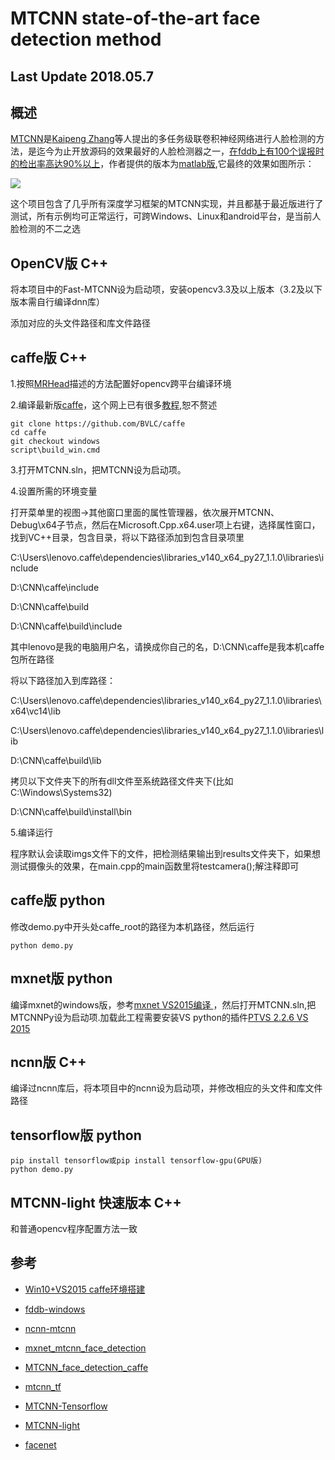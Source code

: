 # MTCNN state-of-the-art face detection method

## Last Update 2018.05.7

## 概述

[MTCNN](https://kpzhang93.github.io/MTCNN_face_detection_alignment/index.html)是[Kaipeng Zhang](https://kpzhang93.github.io/)等人提出的多任务级联卷积神经网络进行人脸检测的方法，是迄今为止开放源码的效果最好的人脸检测器之一，[在fddb上有100个误报时的检出率高达90%以上](https://github.com/imistyrain/fddb-windows)，作者提供的版本为[matlab版](https://github.com/kpzhang93/MTCNN_face_detection_alignment),它最终的效果如图所示：

![](https://i.imgur.com/FbglxoX.jpg)

这个项目包含了几乎所有深度学习框架的MTCNN实现，并且都基于最近版进行了测试，所有示例均可正常运行，可跨Windows、Linux和android平台，是当前人脸检测的不二之选

## OpenCV版 C++

将本项目中的Fast-MTCNN设为启动项，安装opencv3.3及以上版本（3.2及以下版本需自行编译dnn库）

添加对应的头文件路径和库文件路径

## caffe版 C++

1.按照[MRHead](https://github.com/imistyrain/MRHead)描述的方法配置好opencv跨平台编译环境

2.编译最新版[caffe](https://github.com/BVLC/caffe)，这个网上已有很多[教程](http://blog.csdn.net/akashaicrecorder/article/details/71016942),恕不赘述
```
git clone https://github.com/BVLC/caffe
cd caffe
git checkout windows
script\build_win.cmd
```

3.打开MTCNN.sln，把MTCNN设为启动项。

4.设置所需的环境变量

打开菜单里的视图->其他窗口里面的属性管理器，依次展开MTCNN、Debug\x64子节点，然后在Microsoft.Cpp.x64.user项上右键，选择属性窗口，找到VC++目录，包含目录，将以下路径添加到包含目录项里

C:\Users\lenovo\.caffe\dependencies\libraries_v140_x64_py27_1.1.0\libraries\include

D:\CNN\caffe\include

D:\CNN\caffe\build

D:\CNN\caffe\build\include

其中lenovo是我的电脑用户名，请换成你自己的名，D:\CNN\caffe是我本机caffe包所在路径

将以下路径加入到库路径：

C:\Users\lenovo\.caffe\dependencies\libraries_v140_x64_py27_1.1.0\libraries\x64\vc14\lib

C:\Users\lenovo\.caffe\dependencies\libraries_v140_x64_py27_1.1.0\libraries\lib

D:\CNN\caffe\build\lib

拷贝以下文件夹下的所有dll文件至系统路径文件夹下(比如C:\Windows\Systems32)

D:\CNN\caffe\build\install\bin

5.编译运行

程序默认会读取imgs文件下的文件，把检测结果输出到results文件夹下，如果想测试摄像头的效果，在main.cpp的main函数里将testcamera();解注释即可

## caffe版 python

修改demo.py中开头处caffe_root的路径为本机路径，然后运行

```
python demo.py
```

## mxnet版 python

编译mxnet的windows版，参考[mxnet VS2015编译
](https://github.com/imistyrain/mxnet-oneclick/blob/master/mxnet%20VS2015%E7%BC%96%E8%AF%91.pdf)，然后打开MTCNN.sln,把MTCNNPy设为启动项.加载此工程需要安装VS python的插件[PTVS 2.2.6 VS 2015](https://github.com/Microsoft/PTVS/releases/v2.2.6)

## ncnn版 C++

编译过ncnn库后，将本项目中的ncnn设为启动项，并修改相应的头文件和库文件路径


## tensorflow版 python

```
pip install tensorflow或pip install tensorflow-gpu(GPU版)
python demo.py
```

## MTCNN-light 快速版本 C++

和普通opencv程序配置方法一致

## 参考

*  [Win10+VS2015 caffe环境搭建](http://blog.csdn.net/akashaicrecorder/article/details/71016942)

* [fddb-windows](https://github.com/imistyrain/fddb-windows)

* [ncnn-mtcnn](https://github.com/Longqi-S/ncnn-mtcnn)

* [mxnet_mtcnn_face_detection](https://github.com/pangyupo/mxnet_mtcnn_face_detection)

* [MTCNN_face_detection_caffe](https://github.com/LucyLu-LX/MTCNN_face_detection_caffe)

* [mtcnn_tf](https://github.com/BobLiu20/mtcnn_tf)

* [MTCNN-Tensorflow](https://github.com/AITTSMD/MTCNN-Tensorflow)

* [MTCNN-light](https://github.com/AlphaQi/MTCNN-light)

* [facenet](https://github.com/davidsandberg/facenet)